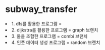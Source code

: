 # subway_transfer
 
 
 <li> 1. dfs를 활용한 프로그램 = 
 
 <li> 2. dijkstra를 활용한 프로그램 = graph 브랜치
 
 <li> 3. 둘을 조합한 프로그램 = combi 브랜치
  
  <li> 4. 인풋 데이터 생성 프로그램 = random 브랜치
